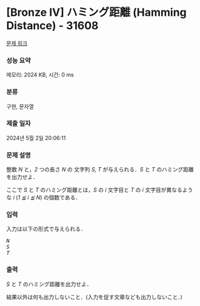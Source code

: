 # [Bronze IV] ハミング距離 (Hamming Distance) - 31608 

[문제 링크](https://www.acmicpc.net/problem/31608) 

### 성능 요약

메모리: 2024 KB, 시간: 0 ms

### 분류

구현, 문자열

### 제출 일자

2024년 5월 2일 20:06:11

### 문제 설명

<p>整数 <var>N</var> と，<var>2</var> つの長さ <var>N</var> の 文字列 <var>S, T</var> が与えられる．<var>S</var> と <var>T</var> のハミング距離を出力せよ．</p>

<p>ここで <var>S</var> と <var>T</var> のハミング距離とは，<var>S</var> の <var>i</var> 文字目と <var>T</var> の <var>i</var> 文字目が異なるような <var>i</var> (<var>1 ≦ i ≦ N</var>) の個数である．</p>

### 입력 

 <p>入力は以下の形式で与えられる．</p>

<pre><var>N</var>
<var>S</var>
<var>T</var></pre>

### 출력 

 <p><var>S</var> と <var>T</var> のハミング距離を出力せよ．</p>

<p>結果以外は何も出力しないこと．(入力を促す文章なども出力しないこと．)</p>

